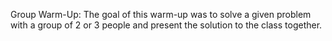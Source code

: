 Group Warm-Up:
    The goal of this warm-up was to solve a given problem with a group of 2 or 3 people and present the solution to the class together. 
